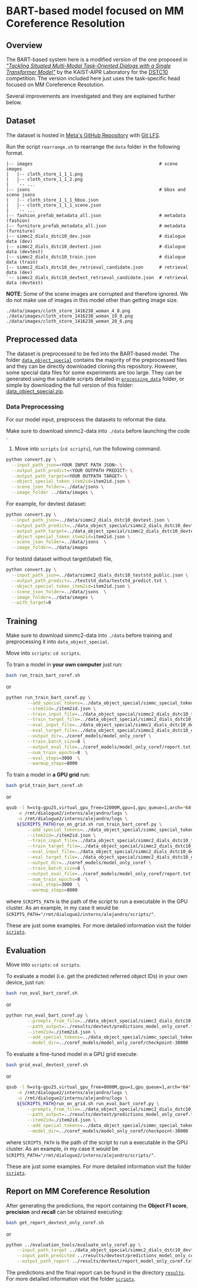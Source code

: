 # BART-based model focused on MM Coreference Resolution

## Overview
The BART-based system here is a modified version of the one proposed in [*"Tackling Situated Multi-Modal Task-Oriented Dialogs with a Single Transformer Model"*](https://openreview.net/forum?id=NajekV9uBas) by the KAIST-AIPR Laboratory for the [DSTC10](https://sites.google.com/dstc.community/dstc10/home) competition. The version included here just uses the task-specific head focused on MM Coreference Resolution.

Several improvements are investigated and they are explained further below.


## **Dataset**
The dataset is hosted in [Meta's GitHub Repository](https://github.com/facebookresearch/simmc2) with [Git LFS](https://git-lfs.github.com/).

Run the script `rearrange.sh` to rearrange the `data` folder in the following format.

```
|-- images                                                # scene images
|   |-- cloth_store_1_1_1.png
|   |-- cloth_store_1_1_2.png
|   `-- ...
|-- jsons                                                 # bbox and scene jsons
|   |-- cloth_store_1_1_1_bbox.json
|   |-- cloth_store_1_1_1_scene.json
|   `-- ...
|-- fashion_prefab_metadata_all.json                      # metadata (fashion)
|-- furniture_prefab_metadata_all.json                    # metadata (furniture)
|-- simmc2_dials_dstc10_dev.json                          # dialogue data (dev)
|-- simmc2_dials_dstc10_devtest.json                      # dialogue data (devtest)
|-- simmc2_dials_dstc10_train.json                        # dialogue data (train)
|-- simmc2_dials_dstc10_dev_retrieval_candidate.json      # retrieval data (dev)
`-- simmc2_dials_dstc10_devtest_retrieval_candidate.json  # retrieval data (devtest)
```

**NOTE**: Some of the scene images are corrupted and therefore ignored. We do not make use of images in this model other than getting image size.
```
./data/images/cloth_store_1416238_woman_4_8.png
./data/images/cloth_store_1416238_woman_19_0.png
./data/images/cloth_store_1416238_woman_20_6.png
```


## **Preprocessed data**
The dataset is preprocessed to be fed into the BART-based model. The folder [`data_object_special`](https://github.com/AlejandroSantorum/simmc2-Multimodal_Coreference_Resolution/tree/main/models/bart_only_coref/data_object_special) contains the majority of the preprocessed files and they can be directly downloaded cloning this repository. However, some special data files for some experiments are too large. They can be generated using the suitable scripts detailed in [`processing_data`](https://github.com/AlejandroSantorum/simmc2-Multimodal_Coreference_Resolution/tree/main/models/bart_only_coref/processing_data) folder, or simple by downloading the full version of this folder: [data_object_special.zip](https://drive.google.com/file/d/1LsnwUyt_ZG-e1OS-Hiud7ERvU8jpD4KA/view?usp=sharing).


### **Data Preprocessing**
For our model input, preprocess the datasets to reformat the data. 

Make sure to download simmc2-data into `./data` before launching the code .

1. Move into `scripts` (`cd scripts`), run the following command.
```bash
python convert.py \
  --input_path_json=<YOUR INPUT PATH JSON> \
  --output_path_predict=<YOUR OUTPATH PREDICT> \
  --output_path_target=<YOUR OUTPATH TARGET> \
  --object_special_token_item2id=item2id.json \
  --scene_json_folder=../data/jsons \
  --image_folder ../data/images \
```

For example, for devtest dataset:
```bash
python convert.py \
  --input_path_json=../data/simmc2_dials_dstc10_devtest.json \
  --output_path_predict=../data_object_special/simmc2_dials_dstc10_devtest_predict.txt \
  --output_path_target=../data_object_special/simmc2_dials_dstc10_devtest_target.txt \
  --object_special_token_item2id=item2id.json \
  --scene_json_folder=../data/jsons  \
  --image_folder=../data/images 
```
For teststd dataset without target(label) file,
```bash
python convert.py \
  --input_path_json=../data/simmc2_dials_dstc10_teststd_public.json \
  --output_path_predict=../teststd_data/teststd_predict.txt \
  --object_special_token_item2id=item2id.json \
  --scene_json_folder=../data/jsons  \
  --image_folder=../data/images \
  --with_target=0
```

## **Training**
Make sure to download simmc2-data into `./data` before training and preprocessing it into `data_object_special`.

Move into `scripts`: `cd scripts`. 

To train a model in **your own computer** just run:
```bash
bash run_train_bart_coref.sh
```
or 
```bash
python run_train_bart_coref.py \
        --add_special_tokens=../data_object_special/simmc_special_tokens.json \
        --item2id=./item2id.json \
        --train_input_file=../data_object_special/simmc2_dials_dstc10_train_predict.txt \
        --train_target_file=../data_object_special/simmc2_dials_dstc10_train_target.txt  \
        --eval_input_file=../data_object_special/simmc2_dials_dstc10_devtest_predict.txt \
        --eval_target_file=../data_object_special/simmc2_dials_dstc10_devtest_target.txt \
        --output_dir=../coref_models/model_only_coref \
        --train_batch_size=8 \
        --output_eval_file=../coref_models/model_only_coref/report.txt \
        --num_train_epochs=8  \
        --eval_steps=3000  \
        --warmup_steps=8000
```

To train a model in **a GPU grid** run:
```bash
bash grid_train_bart_coref.sh
```
or
```bash
qsub -l h=stg-gpu25,virtual_gpu_free=12000M,gpu=1,gpu_queue=1,arch=*64*,test=*,centos=1,gpu_installed=1 \
    -e /rmt/dialogue2/interns/alejandro/logs \
    -o /rmt/dialogue2/interns/alejandro/logs \
    ${SCRIPTS_PATH}run_on_grid.sh run_train_bart_coref.py \
        --add_special_tokens=../data_object_special/simmc_special_tokens.json \
        --item2id=./item2id.json \
        --train_input_file=../data_object_special/simmc2_dials_dstc10_train_predict.txt \
        --train_target_file=../data_object_special/simmc2_dials_dstc10_train_target.txt  \
        --eval_input_file=../data_object_special/simmc2_dials_dstc10_devtest_predict.txt \
        --eval_target_file=../data_object_special/simmc2_dials_dstc10_devtest_target.txt \
        --output_dir=../coref_models/model_only_coref \
        --train_batch_size=8 \
        --output_eval_file=../coref_models/model_only_coref/report.txt \
        --num_train_epochs=8  \
        --eval_steps=3000  \
        --warmup_steps=8000
```
where `SCRIPTS_PATH` is the path of the script to run a executable in the GPU cluster. As an example, in my case it would be `SCRIPTS_PATH="/rmt/dialogue2/interns/alejandro/scripts/"`.

These are just some examples. For more detailed information visit the folder [`scripts`](https://github.com/AlejandroSantorum/simmc2-Multimodal_Coreference_Resolution/tree/main/models/bart_only_coref/scripts).

## **Evaluation**
Move into `scripts`: `cd scripts`. 

To evaluate a model (i.e. get the predicted referred object IDs) in your own device, just run:
```bash
bash run_eval_bart_coref.sh
```
or
```bash
python run_eval_bart_coref.py \
        --prompts_from_file=../data_object_special/simmc2_dials_dstc10_devtest_predict.txt \
        --path_output=../results/devtest/predictions_model_only_coref.txt \
        --item2id=./item2id.json \
        --add_special_tokens=../data_object_special/simmc_special_tokens.json \
        --model_dir=../coref_models/model_only_coref/checkpoint-38000
```

To evaluate a fine-tuned model in a GPU grid execute:
```bash
bash grid_eval_devtest_coref.sh
```
or
```bash
qsub -l h=stg-gpu25,virtual_gpu_free=8000M,gpu=1,gpu_queue=1,arch=*64*,test=*,centos=1,gpu_installed=1 \
    -e /rmt/dialogue2/interns/alejandro/logs \
    -o /rmt/dialogue2/interns/alejandro/logs \
    ${SCRIPTS_PATH}run_on_grid.sh run_eval_bart_coref.py \
        --prompts_from_file=../data_object_special/simmc2_dials_dstc10_devtest_predict.txt \
        --path_output=../results/devtest/predictions_model_only_coref.txt \
        --item2id=./item2id.json \
        --add_special_tokens=../data_object_special/simmc_special_tokens.json \
        --model_dir=../coref_models/model_only_coref/checkpoint-38000
```
where `SCRIPTS_PATH` is the path of the script to run a executable in the GPU cluster. As an example, in my case it would be `SCRIPTS_PATH="/rmt/dialogue2/interns/alejandro/scripts/"`.

These are just some examples. For more detailed information visit the folder [`scripts`](https://github.com/AlejandroSantorum/simmc2-Multimodal_Coreference_Resolution/tree/main/models/bart_only_coref/scripts).

## **Report on MM Coreference Resolution**
After generating the predictions, the report containing the **Object F1 score**, **precision** and **recall** can be obtained executing:
```bash
bash get_report_devtest_only_coref.sh
```
or
```bash
python ../evaluation_tools/evaluate_only_coref.py \
    --input_path_target ../data_object_special/simmc2_dials_dstc10_devtest_target.txt \
    --input_path_predicted ../results/devtest/predictions_model_only_coref.txt \
    --output_path_report ../results/devtest/report_model_only_coref.txt
```
The predictions and the final report can be found in the directory [`results`](https://github.com/AlejandroSantorum/simmc2-Multimodal_Coreference_Resolution/tree/main/models/bart_only_coref/results). For more detailed information visit the folder [`scripts`](https://github.com/AlejandroSantorum/simmc2-Multimodal_Coreference_Resolution/tree/main/models/bart_only_coref/scripts).

